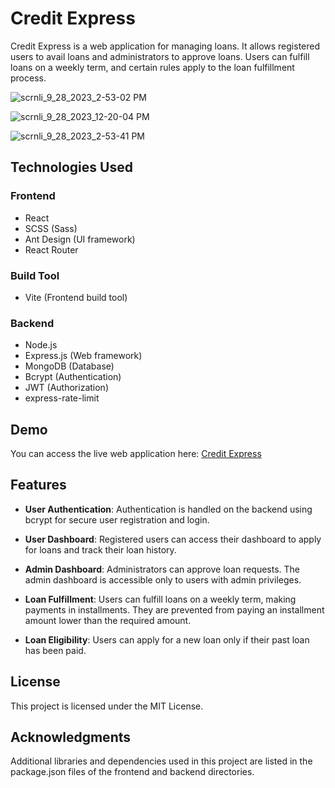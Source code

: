 # Credit Express

Credit Express is a web application for managing loans. It allows registered users to avail loans and administrators to approve loans. Users can fulfill loans on a weekly term, and certain rules apply to the loan fulfillment process.

![scrnli_9_28_2023_2-53-02 PM](https://github.com/Mithesh-B/CreditExpress/assets/115478939/cac43c2e-4e04-414a-9284-d07758f6e0b1)

![scrnli_9_28_2023_12-20-04 PM](https://github.com/Mithesh-B/CreditExpress/assets/115478939/ff457113-c268-4849-a064-43ec2f6bd7a0)

![scrnli_9_28_2023_2-53-41 PM](https://github.com/Mithesh-B/CreditExpress/assets/115478939/bfe55360-d79c-4474-822e-bafe97a8706b)

## Technologies Used

### Frontend
- React
- SCSS (Sass)
- Ant Design (UI framework)
- React Router

### Build Tool
- Vite (Frontend build tool)

### Backend
- Node.js
- Express.js (Web framework)
- MongoDB (Database)
- Bcrypt (Authentication)
- JWT (Authorization)
- express-rate-limit

## Demo

You can access the live web application here: [Credit Express](https://creditexpress.pages.dev/)

## Features

- **User Authentication**: Authentication is handled on the backend using bcrypt for secure user registration and login.

- **User Dashboard**: Registered users can access their dashboard to apply for loans and track their loan history.

- **Admin Dashboard**: Administrators can approve loan requests. The admin dashboard is accessible only to users with admin privileges.

- **Loan Fulfillment**: Users can fulfill loans on a weekly term, making payments in installments. They are prevented from paying an installment amount lower than the required amount.

- **Loan Eligibility**: Users can apply for a new loan only if their past loan has been paid.

## License
This project is licensed under the MIT License.

## Acknowledgments
Additional libraries and dependencies used in this project are listed in the package.json files of the frontend and backend directories.




